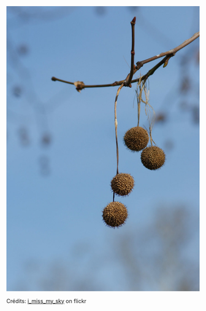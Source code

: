 ![Mathéo](/images/2021-12-14.jpg)

Crédits: [i_miss_my_sky](https://www.flickr.com/people/i_miss_my_sky/) on flickr